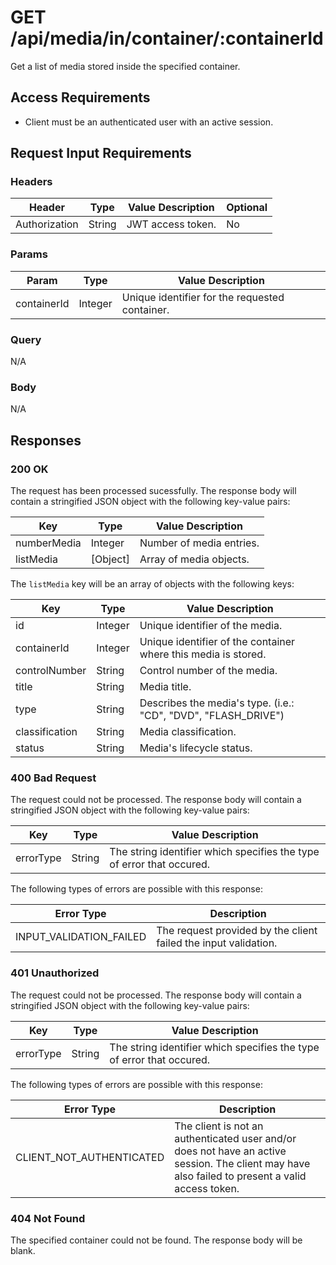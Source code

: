 # GET /api/media/in/container/:containerId

Get a list of media stored inside the specified container.

## Access Requirements

- Client must be an authenticated user with an active session.

## Request Input Requirements

### Headers

|Header|Type|Value Description|Optional|
|-|-|-|-|
|Authorization|String|JWT access token.|No|

### Params

|Param|Type|Value Description|
|-|-|-|
|containerId|Integer|Unique identifier for the requested container.|

### Query

N/A

### Body

N/A

## Responses

### 200 OK

The request has been processed sucessfully.  The response body will contain a stringified JSON object with the following key-value pairs:

|Key|Type|Value Description|
|-|-|-|
|numberMedia|Integer|Number of media entries.|
|listMedia|[Object]|Array of media objects.|

The `listMedia` key will be an array of objects with the following keys:

|Key|Type|Value Description|
|-|-|-|
|id|Integer|Unique identifier of the media.|
|containerId|Integer|Unique identifier of the container where this media is stored.|
|controlNumber|String|Control number of the media.|
|title|String|Media title.|
|type|String|Describes the media's type. (i.e.: "CD", "DVD", "FLASH_DRIVE")|
|classification|String|Media classification.|
|status|String|Media's lifecycle status.|

### 400 Bad Request

The request could not be processed.  The response body will contain a stringified JSON object with the following key-value pairs:

|Key|Type|Value Description|
|-|-|-|
|errorType|String|The string identifier which specifies the type of error that occured.|

The following types of errors are possible with this response:

|Error Type|Description|
|-|-|
|INPUT_VALIDATION_FAILED|The request provided by the client failed the input validation.|

### 401 Unauthorized

The request could not be processed.  The response body will contain a stringified JSON object with the following key-value pairs:

|Key|Type|Value Description|
|-|-|-|
|errorType|String|The string identifier which specifies the type of error that occured.|

The following types of errors are possible with this response:

|Error Type|Description|
|-|-|
|CLIENT_NOT_AUTHENTICATED|The client is not an authenticated user and/or does not have an active session.  The client may have also failed to present a valid access token.|

### 404 Not Found

The specified container could not be found.  The response body will be blank. 